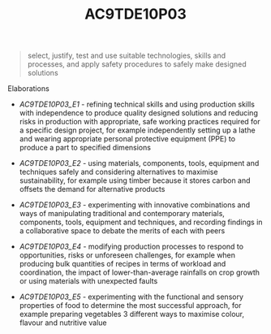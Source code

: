 ﻿---
backlinks:
- title: Learning Areas
  url: /memex/sense/Teaching/Curriculum/v9/v9-learning-areas.html
tags: australian-curriculum
title: AC9TDE10P03
type: note
---
> select, justify, test and use suitable technologies, skills and processes, and apply safety procedures to safely make designed solutions

Elaborations


- _AC9TDE10P03_E1_ - refining technical skills and using production skills with independence to produce quality designed solutions and reducing risks in production with appropriate, safe working practices required for a specific design project, for example independently setting up a lathe and wearing appropriate personal protective equipment (PPE) to produce a part to specified dimensions

- _AC9TDE10P03_E2_ - using materials, components, tools, equipment and techniques safely and considering alternatives to maximise sustainability, for example using timber because it stores carbon and offsets the demand for alternative products

- _AC9TDE10P03_E3_ - experimenting with innovative combinations and ways of manipulating traditional and contemporary materials, components, tools, equipment and techniques, and recording findings in a collaborative space to debate the merits of each with peers

- _AC9TDE10P03_E4_ - modifying production processes to respond to opportunities, risks or unforeseen challenges, for example when producing bulk quantities of recipes in terms of workload and coordination, the impact of lower-than-average rainfalls on crop growth or using materials with unexpected faults

- _AC9TDE10P03_E5_ - experimenting with the functional and sensory properties of food to determine the most successful approach, for example preparing vegetables 3 different ways to maximise colour, flavour and nutritive value